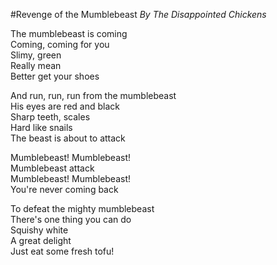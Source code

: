 #Revenge of the Mumblebeast
*By The Disappointed Chickens*  

The mumblebeast is coming  
Coming, coming for you  
Slimy, green  
Really mean  
Better get your shoes  

And run, run, run from the mumblebeast  
His eyes are red and black  
Sharp teeth, scales  
Hard like snails  
The beast is about to attack  

Mumblebeast! Mumblebeast!  
Mumblebeast attack  
Mumblebeast! Mumblebeast!  
You're never coming back  

To defeat the mighty mumblebeast  
There's one thing you can do  
Squishy white  
A great delight  
Just eat some fresh tofu!  
